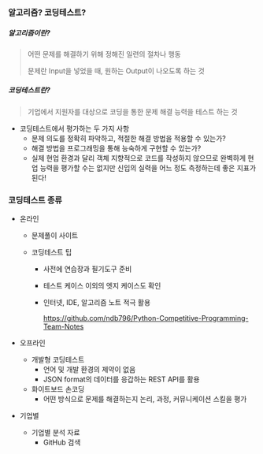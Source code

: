 ### 알고리즘? 코딩테스트?

##### 알고리즘이란?

> 어떤 문제를 해결하기 위해 정해진 일련의 절차나 행동
>
> 문제란 Input을 넣었을 때, 원하는 Output이 나오도록 하는 것

##### 코딩테스트란?

> 기업에서 지원자를 대상으로 코딩을 통한 문제 해결 능력을 테스트 하는 것

- 코딩테스트에서 평가하는 두 가지 사항
  - 문제 의도를 정확히 파악하고, 적절한 해결 방법을 적용할 수 있는가?
  - 해결 방법을 프로그래밍을 통해 능숙하게 구현할 수 있는가?
  - 실제 현업 환경과 달리 객체 지향적으로 코드를 작성하지 않으므로 완벽하게 현업 능력을 평가할 수는 없지만 신입의 실력을 어느 정도 측정하는데 좋은 지표가 된다!



### 코딩테스트 종류

- 온라인

  - 문제풀이 사이트

  - 코딩테스트 팁

    - 사전에 연습장과 필기도구 준비

    - 테스트 케이스 이외의 엣지 케이스도 확인

    - 인터넷, IDE, 알고리즘 노트 적극 활용

      https://github.com/ndb796/Python-Competitive-Programming-Team-Notes

- 오프라인

  - 개발형 코딩테스트
    - 언어 및 개발 환경의 제약이 없음
    - JSON format의 데이터를 응갑하는  REST API를 활용
  - 화이트보드 손코딩
    - 어떤 방식으로 문제를 해결하는지 논리, 과정, 커뮤니케이션 스킬을 평가

- 기업별

  - 기업별 분석 자료
    - GitHub 검색